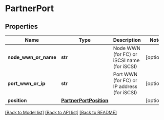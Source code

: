 # PartnerPort

## Properties
Name | Type | Description | Notes
------------ | ------------- | ------------- | -------------
**node_wwn_or_name** | **str** | Node WWN (for FC) or iSCSI name (for iSCSI) | [optional] 
**port_wwn_or_ip** | **str** | Port WWN (for FC) or IP address (for iSCSI) | [optional] 
**position** | [**PartnerPortPosition**](PartnerPortPosition.md) |  | [optional] 

[[Back to Model list]](../README.md#documentation-for-models) [[Back to API list]](../README.md#documentation-for-api-endpoints) [[Back to README]](../README.md)


